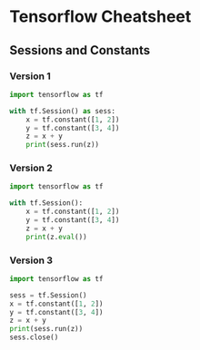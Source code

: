 # Tensorflow Cheatsheet

## Sessions and Constants

### Version 1

```python
import tensorflow as tf

with tf.Session() as sess:
    x = tf.constant([1, 2])
    y = tf.constant([3, 4])
    z = x + y
    print(sess.run(z))
```

### Version 2

```python
import tensorflow as tf

with tf.Session():
    x = tf.constant([1, 2])
    y = tf.constant([3, 4])
    z = x + y
    print(z.eval())
```

### Version 3

```python
import tensorflow as tf

sess = tf.Session()
x = tf.constant([1, 2])
y = tf.constant([3, 4])
z = x + y
print(sess.run(z))
sess.close()
```
